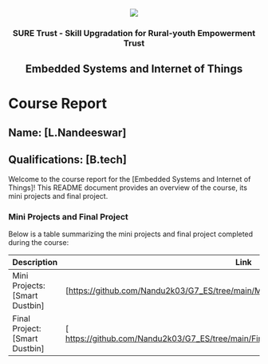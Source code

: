<!-- PROJECT LOGO -->
<br />

<div align="center">
   <img src='https://user-images.githubusercontent.com/73131499/166115643-d3187f47-d38f-41b2-ae42-5ecbbc60de14.png' />


<h3 align="center">SURE Trust - Skill Upgradation for Rural-youth Empowerment Trust</h3>
  <h2>Embedded Systems and Internet of Things</h2>
</div>

# Course Report

## Name: [L.Nandeeswar]

## Qualifications: [B.tech]
Welcome to the course report for the [Embedded Systems and Internet of Things]! This README document provides an overview of the course, its mini projects and final project.

### Mini Projects and Final Project

Below is a table summarizing the mini projects and final project completed during the course:

| Description                               | Link                                    |
|-------------------------------------------|-----------------------------------------|
| Mini Projects: [Smart Dustbin]     | [https://github.com/Nandu2k03/G7_ES/tree/main/Mini%20Projects/Nandeeswar]                         |
| Final Project: [Smart Dustbin]     | [ https://github.com/Nandu2k03/G7_ES/tree/main/Final%20Capstone%20Project/Nandeeswar]                         |

